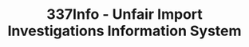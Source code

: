 ---
layout: default
bigquery: https://console.cloud.google.com/bigquery?p=patents-public-data&d=usitc_investigations&page=dataset&project=sheets-management-319211
citation: US International Trade Commission 337Info Unfair Import Investigations Information
  System
contributors: US International Trade Comission
cost: None
description: US International Trade Commission 337Info Unfair Import Investigations
  Information System contains data on investigations done under Section 337. Section
  337 declares the infringement of certain statutory intellectual property rights
  and other forms of unfair competition in import trade to be unlawful practices.
  Most Section 337 investigations involve allegations of patent or registered trademark
  infringement.
documentation: FAQ and tutorial available on the site
last_edit: 04/06/2022, 11:23:13
location: https://pubapps2.usitc.gov/337external/
maintained_by: US International Trade Comission
schema_fields:
- teoReliefGranted
- actualStartDateEvidHear
- respondent
- lastUpdated
- finalIdOnViolationDue
- gcAttorney
- trademarkNumbers
- patentNumber
- publication_number
- markmanHearing
- teoIdIssueDate
- dateOfPublicationFrNotice
- investigationNo
- targetDate
- issueDateOtherNonFinal
- cafcAppeals
- patentNumbers
- copyrightNumbers
- teoIdDueDate
- title
- ouiiParticipation
- startDateMarkmanHearing
- actualEndDateEvidHear
- docketNo
- id
- finalDetNoViolation
- currentActiveALJ
- aljAssigned
- finalIdOnViolationIssue
- currentStatus
- finalDetViolation
- endDateMarkmanHearing
- dateCreated
- scheduledStartDateEvidHear
- invUnfairAct
- internalRemand
- dateComplaintFiled
- investigationType
- complainant
- htsNumbers
- teoProceedingInvolved
- investigationTermDate
- ouiiAttorney
- scheduledEndDateEvidHear
shortname: unfair_import_investigations
tags:
- import
- legal
- trade
timeframe: 2008-2021 (prior to 2008 downloadable as a JSON file)
title: 337Info - Unfair Import Investigations Information System
uuid: 2721f5ec-e599-4890-9265-9706719fc71e
---